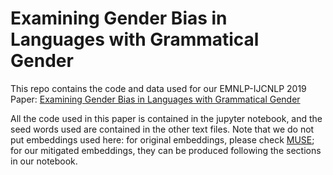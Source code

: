 # Examining Gender Bias in Languages with Grammatical Gender
This repo contains the code and data used for our EMNLP-IJCNLP 2019 Paper: [Examining Gender Bias in Languages with Grammatical Gender](https://arxiv.org/abs/1909.02224)

All the code used in this paper is contained in the jupyter notebook, and the seed words used are contained in the other text files. 
Note that we do not put embeddings used here: for original embeddings, please check [MUSE](https://github.com/facebookresearch/MUSE); for our mitigated embeddings, they can be produced following the sections in our notebook.
